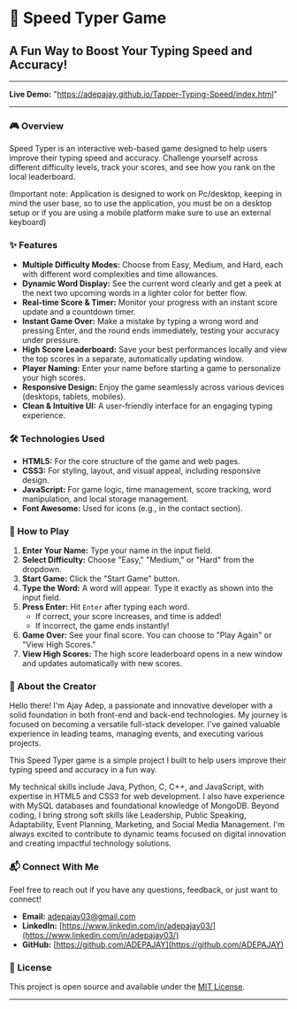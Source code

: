 # 🚀 Speed Typer Game

## A Fun Way to Boost Your Typing Speed and Accuracy!

---

**Live Demo:** "https://adepajay.github.io/Tapper-Typing-Speed/index.html"


---

### 🎮 Overview

Speed Typer is an interactive web-based game designed to help users improve their typing speed and accuracy. Challenge yourself across different difficulty levels, track your scores, and see how you rank on the local leaderboard. 

(Important note: Application is designed to work on Pc/desktop, keeping in mind the user base, so to use the application, you must be on a desktop setup or if you are using a mobile platform make sure to use an external keyboard)

### ✨ Features

* **Multiple Difficulty Modes:** Choose from Easy, Medium, and Hard, each with different word complexities and time allowances.
* **Dynamic Word Display:** See the current word clearly and get a peek at the next two upcoming words in a lighter color for better flow.
* **Real-time Score & Timer:** Monitor your progress with an instant score update and a countdown timer.
* **Instant Game Over:** Make a mistake by typing a wrong word and pressing Enter, and the round ends immediately, testing your accuracy under pressure.
* **High Score Leaderboard:** Save your best performances locally and view the top scores in a separate, automatically updating window.
* **Player Naming:** Enter your name before starting a game to personalize your high scores.
* **Responsive Design:** Enjoy the game seamlessly across various devices (desktops, tablets, mobiles).
* **Clean & Intuitive UI:** A user-friendly interface for an engaging typing experience.

### 🛠️ Technologies Used

* **HTML5:** For the core structure of the game and web pages.
* **CSS3:** For styling, layout, and visual appeal, including responsive design.
* **JavaScript:** For game logic, time management, score tracking, word manipulation, and local storage management.
* **Font Awesome:** Used for icons (e.g., in the contact section).

### 🚀 How to Play

1.  **Enter Your Name:** Type your name in the input field.
2.  **Select Difficulty:** Choose "Easy," "Medium," or "Hard" from the dropdown.
3.  **Start Game:** Click the "Start Game" button.
4.  **Type the Word:** A word will appear. Type it exactly as shown into the input field.
5.  **Press Enter:** Hit `Enter` after typing each word.
    * If correct, your score increases, and time is added!
    * If incorrect, the game ends instantly!
6.  **Game Over:** See your final score. You can choose to "Play Again" or "View High Scores."
7.  **View High Scores:** The high score leaderboard opens in a new window and updates automatically with new scores.

### 👤 About the Creator

Hello there! I'm Ajay Adep, a passionate and innovative developer with a solid foundation in both front-end and back-end technologies. My journey is focused on becoming a versatile full-stack developer. I've gained valuable experience in leading teams, managing events, and executing various projects.

This Speed Typer game is a simple project I built to help users improve their typing speed and accuracy in a fun way.

My technical skills include Java, Python, C, C++, and JavaScript, with expertise in HTML5 and CSS3 for web development. I also have experience with MySQL databases and foundational knowledge of MongoDB. Beyond coding, I bring strong soft skills like Leadership, Public Speaking, Adaptability, Event Planning, Marketing, and Social Media Management. I'm always excited to contribute to dynamic teams focused on digital innovation and creating impactful technology solutions.

### 📬 Connect With Me

Feel free to reach out if you have any questions, feedback, or just want to connect!

* **Email:** adepajay03@gmail.com
* **LinkedIn:** [https://www.linkedin.com/in/adepajay03/](https://www.linkedin.com/in/adepajay03/)
* **GitHub:** [https://github.com/ADEPAJAY](https://github.com/ADEPAJAY)

### 📝 License

This project is open source and available under the [MIT License](https://opensource.org/licenses/MIT).


---
